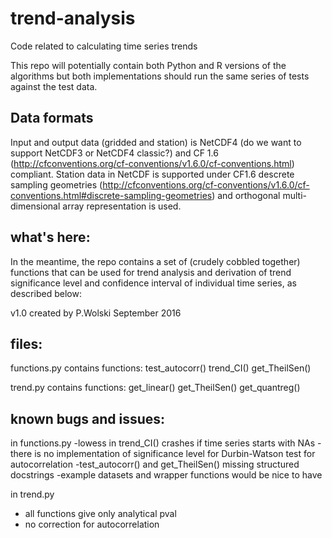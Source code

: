 # trend-analysis
Code related to calculating time series trends

This repo will potentially contain both Python and R versions of the algorithms but both implementations should run the same series of tests against the test data.

## Data formats

Input and output data (gridded and station) is NetCDF4 (do we want to support NetCDF3 or NetCDF4 classic?) and CF 1.6 (http://cfconventions.org/cf-conventions/v1.6.0/cf-conventions.html) compliant.  Station data in NetCDF is supported under CF1.6 descrete sampling geometries (http://cfconventions.org/cf-conventions/v1.6.0/cf-conventions.html#discrete-sampling-geometries) and orthogonal multi-dimensional array representation is used.

## what's here:
In the meantime, the repo contains a set of (crudely cobbled together) functions that can be used for trend analysis and derivation of trend significance level and confidence interval of individual time series, as described below:

v1.0
created by P.Wolski
September 2016

## files:
functions.py
contains functions:
test_autocorr()
trend_CI()
get_TheilSen()
 
trend.py
contains functions:
get_linear()
get_TheilSen()
get_quantreg()

## known bugs and issues:
in functions.py
-lowess in trend_CI() crashes if time series starts with NAs
-there is no implementation of significance level for Durbin-Watson test for autocorrelation
-test_autocorr() and get_TheilSen() missing structured docstrings
-example datasets and wrapper functions would be nice to have

in trend.py
- all functions give only analytical pval
- no correction for autocorrelation

 
